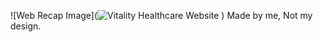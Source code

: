 ![Web Recap Image](![Vitality Healthcare Website](https://github.com/Usef-Ali/Vitality-Medical-Center/assets/152383333/561fc711-3ccc-404d-8d1b-399eb43c7820)
)
Made by me, Not my design.
